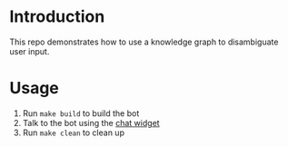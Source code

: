 # Introduction

This repo demonstrates how to use a knowledge graph to disambiguate user input.

# Usage

1. Run `make build` to build the bot
2. Talk to the bot using the [chat widget](./ui/ui.html)
3. Run `make clean` to clean up